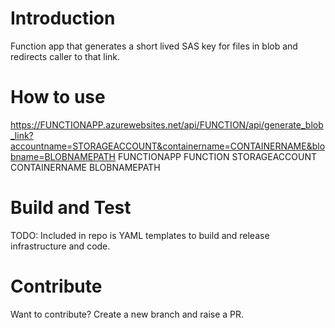 # Introduction 
Function app that generates a short lived SAS key for files in blob and redirects caller to that link.

# How to use
https://FUNCTIONAPP.azurewebsites.net/api/FUNCTION/api/generate_blob_link?accountname=STORAGEACCOUNT&containername=CONTAINERNAME&blobname=BLOBNAMEPATH
FUNCTIONAPP
FUNCTION
STORAGEACCOUNT
CONTAINERNAME
BLOBNAMEPATH

# Build and Test
TODO: Included in repo is YAML templates to build and release infrastructure and code.

# Contribute
Want to contribute? Create a new branch and raise a PR.